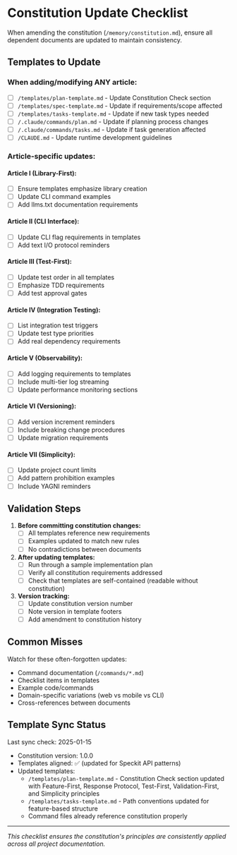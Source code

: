 # Constitution Update Checklist

When amending the constitution (`/memory/constitution.md`), ensure all dependent documents are updated to maintain consistency.

## Templates to Update

### When adding/modifying ANY article:
- [ ] `/templates/plan-template.md` - Update Constitution Check section
- [ ] `/templates/spec-template.md` - Update if requirements/scope affected
- [ ] `/templates/tasks-template.md` - Update if new task types needed
- [ ] `/.claude/commands/plan.md` - Update if planning process changes
- [ ] `/.claude/commands/tasks.md` - Update if task generation affected
- [ ] `/CLAUDE.md` - Update runtime development guidelines

### Article-specific updates:

#### Article I (Library-First):
- [ ] Ensure templates emphasize library creation
- [ ] Update CLI command examples
- [ ] Add llms.txt documentation requirements

#### Article II (CLI Interface):
- [ ] Update CLI flag requirements in templates
- [ ] Add text I/O protocol reminders

#### Article III (Test-First):
- [ ] Update test order in all templates
- [ ] Emphasize TDD requirements
- [ ] Add test approval gates

#### Article IV (Integration Testing):
- [ ] List integration test triggers
- [ ] Update test type priorities
- [ ] Add real dependency requirements

#### Article V (Observability):
- [ ] Add logging requirements to templates
- [ ] Include multi-tier log streaming
- [ ] Update performance monitoring sections

#### Article VI (Versioning):
- [ ] Add version increment reminders
- [ ] Include breaking change procedures
- [ ] Update migration requirements

#### Article VII (Simplicity):
- [ ] Update project count limits
- [ ] Add pattern prohibition examples
- [ ] Include YAGNI reminders

## Validation Steps

1. **Before committing constitution changes:**
   - [ ] All templates reference new requirements
   - [ ] Examples updated to match new rules
   - [ ] No contradictions between documents

2. **After updating templates:**
   - [ ] Run through a sample implementation plan
   - [ ] Verify all constitution requirements addressed
   - [ ] Check that templates are self-contained (readable without constitution)

3. **Version tracking:**
   - [ ] Update constitution version number
   - [ ] Note version in template footers
   - [ ] Add amendment to constitution history

## Common Misses

Watch for these often-forgotten updates:
- Command documentation (`/commands/*.md`)
- Checklist items in templates
- Example code/commands
- Domain-specific variations (web vs mobile vs CLI)
- Cross-references between documents

## Template Sync Status

Last sync check: 2025-01-15
- Constitution version: 1.0.0
- Templates aligned: ✅ (updated for Speckit API patterns)
- Updated templates:
  - `/templates/plan-template.md` - Constitution Check section updated with Feature-First, Response Protocol, Test-First, Validation-First, and Simplicity principles
  - `/templates/tasks-template.md` - Path conventions updated for feature-based structure
  - Command files already reference constitution properly

---

*This checklist ensures the constitution's principles are consistently applied across all project documentation.*